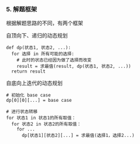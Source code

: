 
###  5. 解题框架
根据解题思路的不同，有两个框架

⾃顶向下、递归的动态规划
```
def dp(状态1, 状态2, ...):
  for 选择 in 所有可能的选择:
    # 此时的状态已经因为做了选择⽽改变
    result = 求最值(result, dp(状态1, 状态2, ...))
  return result
```


⾃底向上迭代的动态规划
```
# 初始化 base case
dp[0][0][...] = base case

# 进⾏状态转移
for 状态1 in 状态1的所有取值：
  for 状态2 in 状态2的所有取值：
    for ...
      dp[状态1][状态2][...] = 求最值(选择1，选择2...)
```

